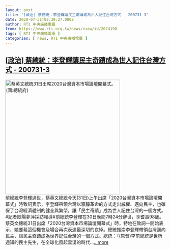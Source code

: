 ```yaml
---
layout: post
title: "[政治] 蔡總統：李登輝讓民主奇蹟成為世人記住台灣方式 - 200731-3"
date: 2020-07-31T02:39:27.000Z
author: RTI 中央廣播電臺
from: https://www.rti.org.tw/news/view/id/2074190
tags: [ RTI 中央廣播電臺 ]
categories: [ news, RTI 中央廣播電臺 ]
---
```

<!--1596163167000-->
[[政治] 蔡總統：李登輝讓民主奇蹟成為世人記住台灣方式 - 200731-3](https://www.rti.org.tw/news/view/id/2074190)
------

<div>
<img src="https://static.rti.org.tw/assets/thumbnails/2020/07/31/ef40e35d8d79ac1d3e3452fd9149c531.jpg" width="360" alt="蔡英文總統31日出席2020台灣資本市場論壇開幕式。 (圖:總統府)" title="蔡英文總統31日出席2020台灣資本市場論壇開幕式。 (圖:總統府)"><br>前總統李登輝過世，蔡英文總統今天(31日)上午出席「2020台灣資本市場論壇開幕式」時致詞表示，李登輝帶領台灣以寧靜革命的方式走出威權、邁向民主，也確保了台灣經濟體制的健全與繁榮，讓「民主奇蹟」成為世人記住台灣的一個方式。#記者歐陽夢萍採訪報導#前總統李登輝在30日晚間7時24分辭世，享耆壽98歲。蔡英文總統31日出席「2020台灣資本市場論壇開幕式」時，特地在致詞一開始表示，她要藉這個機會及場合再次表達最深切的哀悼。總統推崇李登輝帶領台灣邁向民主，讓民主奇蹟成為世界記住台灣的一個方式。總統：『(原音)李前總統是世所週知的民主先生，在全球化風起雲湧的時代...<a target="_blank" href="https://www.rti.org.tw/news/view/id/2074190">...more</a>
</div>
